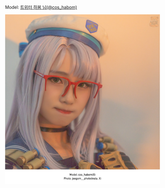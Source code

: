 ﻿---
dddd: 2023.12.02 AGF
nickname: 하봄
sns_type: x
sns_id: cos_habom
---

<a name="cos_habom"></a>
Model: <a href="https://x.com/cos_habom" target="_blank">트위터 하봄 님(@cos_habom)</a>

![DSC08508-Bearbeitet.jpg](/assets/img/2023/12-02/DSC08508-Bearbeitet.jpg)